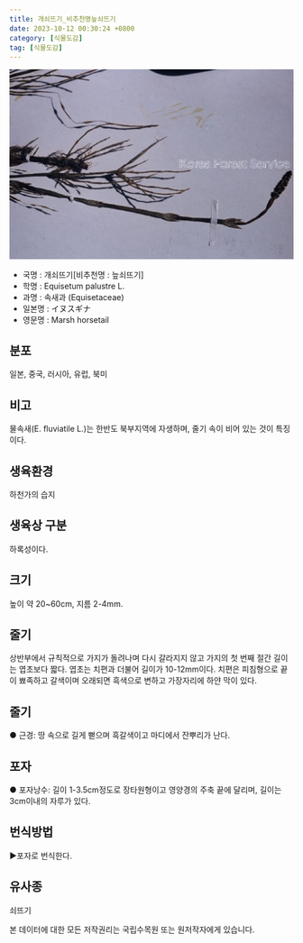 ```yaml
---
title: 개쇠뜨기_비추천명늪쇠뜨기
date: 2023-10-12 00:30:24 +0800
category: [식물도감]
tag: [식물도감]
---
```




![개쇠뜨기[비추천명 : 늪쇠뜨기]](/assets/img/fileUpload/plants/basic/Equisetaceae/Equisetum/290/1_th2.JPG)
- 국명 : 개쇠뜨기[비추천명 : 늪쇠뜨기]
- 학명 : Equisetum palustre L.
- 과명 : 속새과 (Equisetaceae)
- 일본명 : イヌスギナ
- 영문명 : Marsh horsetail


## 분포
일본, 중국, 러시아, 유럽, 북미
## 비고
물속새(E. fluviatile L.)는 한반도 북부지역에 자생하며, 줄기 속이 비어 있는 것이 특징이다. 
## 생육환경
하천가의 습지 
## 생육상 구분
하록성이다. 
## 크기
높이 약 20~60cm, 지름 2-4mm.
## 줄기
상반부에서 규칙적으로 가지가 돌려나며 다시 갈라지지 않고 가지의 첫 번째 절간 길이는 엽초보다 짧다. 엽초는 치편과 더불어 길이가 10-12mm이다. 치편은 피침형으로 끝이 뾰족하고 갈색이며 오래되면 흑색으로 변하고 가장자리에 하얀 막이 있다. 
## 줄기
● 근경: 땅 속으로 길게 뻗으며 흑갈색이고 마디에서 잔뿌리가 난다. 
## 포자
● 포자낭수: 길이 1-3.5cm정도로 장타원형이고 영양경의 주축 끝에 달리며, 길이는 3cm이내의 자루가 있다. 
## 번식방법
▶포자로 번식한다.
## 유사종
쇠뜨기






본 데이터에 대한 모든 저작권리는 국립수목원 또는 원저작자에게 있습니다.

